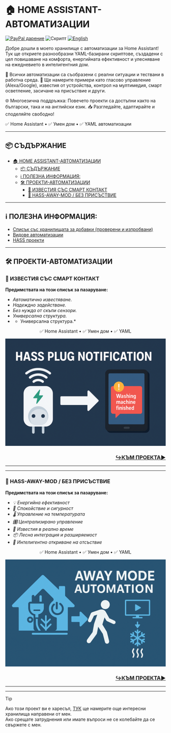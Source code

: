 # 🏠 HOME ASSISTANT-АВТОМАТИЗАЦИИ
[![PayPal дарение](https://img.shields.io/badge/PayPal-Дари-синьо?logo=paypal)](https://www.paypal.com/donate/?hosted_button_id=AAWFZVF2XCP5A)
![Скрипт](https://img.shields.io/badge/logo-yaml-green?logo=yaml)
[![English](https://img.shields.io/badge/EN_English-language-green?logo=translate&labelColor=gray&style=flat-square&link=https://example.com/bg)](README.md)

Добре дошли в моето хранилище с автоматизации за Home Assistant!
Тук ще откриете разнообразни YAML-базирани скриптове, създадени с цел повишаване на комфорта, енергийната ефективност и улесняване на ежедневието в интелигентния дом.

🔧 Всички автоматизации са съобразени с реални ситуации и тествани в работна среда.
📌 Ще намерите примери като гласово управление (Alexa/Google), известия от устройства, контрол на мултимедия, смарт осветление, засичане на присъствие и други.

🌐 Многоезична поддръжка: Повечето проекти са достъпни както на български, така и на английски език.
📥 Разгледайте, адаптирайте и споделяйте свободно!

✅ Home Assistant • ✅ Умен дом • ✅ YAML автоматизации

---

## 📦 СЪДЪРЖАНИЕ

- [🏠 HOME ASSISTANT-АВТОМАТИЗАЦИИ](#-home-assistant-автоматизации)
  - [📦 СЪДЪРЖАНИЕ](#-съдържание)
  - [ℹ️ ПОЛЕЗНА ИНФОРМАЦИЯ:](#ℹ️-полезна-информация)
  - [🛠️ ПРОЕКТИ-АВТОМАТИЗАЦИИ](#️-проекти-автоматизации)
    - [🛜 ИЗВЕСТИЯ СЪС СМАРТ КОНТАКТ](#-известия-със-смарт-контакт)
    - [🔋 HASS-AWAY-MOD / БЕЗ ПРИСЪСТВИЕ](#-hass-away-mod--без-присъствие)

---

## ℹ️ ПОЛЕЗНА ИНФОРМАЦИЯ:
- [Списък със хранилищата за добавки (проверени и изпробвани)]([/add-on%20repositorys.md](https://github.com/Bacard1/homeassistant/blob/110cbf6383a4612eebb80f92a268756654db6cf4/add-on_repositorys.md))
- [Видове автоматизации](https://github.com/Bacard1/homeassistant/blob/110cbf6383a4612eebb80f92a268756654db6cf4/automations/BG.md)
- [HASS проекти](https://github.com/Bacard1/homeassistant.git)

---

## 🛠️ ПРОЕКТИ-АВТОМАТИЗАЦИИ

### 🛜 ИЗВЕСТИЯ СЪС СМАРТ КОНТАКТ
**Предимствата на този списък за пазаруване:**
- *Автоматично известяване.*
- *Надеждно задействане.*
- *Без нужда от скъпи сензори.*
- *Универсална структура.*
- * Универсална структура.*

<p align="center">✅ Home Assistant • ✅ Умен дом • ✅ YAML</p>

![Създаване/Интегриране на Zigbee мрежа](/img/plug_notifications_banner.png)

<h3 align="right">

[**↪️КЪМ ПРОЕКТА▶️**](https://github.com/Bacard1/HASS-plug-notification.git)
</h3>

---
---

### 🔋 HASS-AWAY-MOD / БЕЗ ПРИСЪСТВИЕ
**Предимствата на този списък за пазаруване:**
- *💡 Енергийна ефективност*
- *🧘 Спокойствие и сигурност*
- *🌡️ Управление на температурата*
- *🎛️ Централизирано управление*
- *📱 Известия в реално време*
- *📦 Лесна интеграция и разширяемост*
- *🧠 Интелигентно откриване на отсъствие*

<p align="center">✅ Home Assistant • ✅ Умен дом • ✅ YAML</p>

![Създаване/Интегриране на Zigbee мрежа](/img/away_mod_banner.png)

<h3 align="right">

[**↪️КЪМ ПРОЕКТА▶️**](https://github.com/Bacard1/HASS-away-mode)
</h3>

---
---
> [!TIP]
> Ако този проект ви е харесъл, [ТУК](https://github.com/Bacard1?tab=repositories) ще намерите още интересни хранилища направени от мен.<br>
> Ако срещате затруднения или имате въпроси не се колебайте да се свържете с мен.